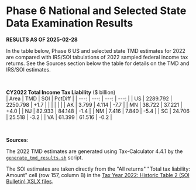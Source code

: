 Phase 6 National and Selected State Data Examination Results
============================================================

**RESULTS AS OF 2025-02-28**

In the table below, Phase 6 US and selected state TMD estimates for
2022 are compared with IRS/SOI tabulations of 2022 sampled federal
income tax returns.  See the Sources section below the table for
details on the TMD and IRS/SOI estimates.

<br>

**CY2022 Total Income Tax Liability** ($ billion)<br>
| Area |     TMD  |      SOI | PctDiff |
| ---: |     ---: |     ---: |    ---: |
| US   | 2289.792 | 2250.798 |    +1.7 |
|      |          |          |         |
| AK   |    3.799 |    4.114 |    -7.7 |
| MN   |   38.722 |   37.221 |    +4.0 |
| NJ   |   82.933 |   84.148 |    -1.4 |
| NM   |    7.416 |    7.840 |    -5.4 |
| SC   |   24.706 |   25.518 |    -3.2 |
| VA   |   61.399 |   61.516 |    -0.2 |

<br>

**Sources**:

The 2022 TMD estimates are generated using Tax-Calculator 4.4.1 by the
[`generate_tmd_results.sh`](./generate_tmd_results.sh) script.

The SOI estimates are taken directly from the "All returns" "Total tax
liability: Amount" cell (row 157, column B) in the [Tax Year 2022:
Historic Table 2 (SOI Bulletin) XSLX
files](https://www.irs.gov/statistics/soi-tax-stats-historic-table-2).
